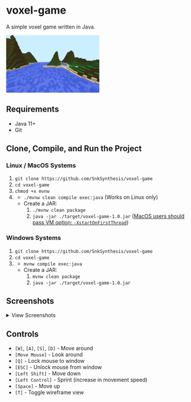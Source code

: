 # voxel-game
A simple voxel game written in Java.

<img src="screenshots/screenshot0.png" alt="Screenshot" width="50%" height="50%">

## Requirements
* Java 11+
* Git

## Clone, Compile, and Run the Project

### Linux / MacOS Systems
1. `git clone https://github.com/SnkSynthesis/voxel-game`
2. `cd voxel-game`
3. `chmod +x mvnw`
4. * `./mvnw clean compile exec:java` (Works on Linux only)
   * Create a JAR:
        1. `./mvnw clean package`
        2. `java -jar ./target/voxel-game-1.0.jar` ([MacOS users should pass VM option: `-XstartOnFirstThread`](https://www.lwjgl.org/guide))

### Windows Systems
1. `git clone https://github.com/SnkSynthesis/voxel-game`
2. `cd voxel-game`
3.  * `mvnw compile exec:java`
    * Create a JAR:
         1. `mvnw clean package`
         2. `java -jar ./target/voxel-game-1.0.jar`

## Screenshots

<details><summary>View Screenshots</summary>
  
<img src="screenshots/screenshot1.jpg" alt="Screenshot" width="50%" height="50%">
<img src="screenshots/screenshot2.jpg" alt="Screenshot" width="50%" height="50%">
<img src="screenshots/screenshot3.jpg" alt="Screenshot" width="50%" height="50%">
<img src="screenshots/screenshot4.jpg" alt="Screenshot" width="50%" height="50%">
<img src="screenshots/screenshot5.jpg" alt="Screenshot" width="50%" height="50%">
<img src="screenshots/screenshot6.jpg" alt="Screenshot" width="50%" height="50%">
  
</details>

## Controls

* `[W]`, `[A]`, `[S]`, `[D]` - Move around
* `[Move Mouse]` - Look around
* `[Q]` - Lock mouse to window
* `[ESC]` - Unlock mouse from window
* `[Left Shift]` - Move down
* `[Left Control]` - Sprint (increase in movement speed)
* `[Space]` - Move up 
* `[T]` - Toggle wireframe view
